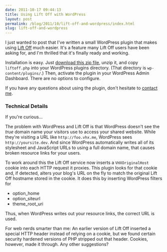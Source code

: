 ```yaml
---
date: 2011-10-17 09:44:13
title: Using Lift Off with WordPress
layout: post
permalink: /blog/2011/10/lift-off-and-wordpress/index.html
slug: lift-off-and-wordpress
---
```

I just wanted to post that I've written a small WordPress plugin that makes using [Lift Off](http://clickontyler.com/virtualhostx/liftoff/) much easier. It's a feature many Lift Off users have been asking for, and I'm thrilled that it's finally ready and working.

Installation is easy. Just [download this zip file](https://github.com/tylerhall/VHX-Liftoff-Wordpress-Plugin/zipball/master), unzip it, and copy `liftoff.php` into your WordPress plugins directory. (That directory is `wp-content/plugins/`.) Then, activate the plugin in your WordPress Admin Dashboard. There are no options to configure.

If you have any questions about using the plugin, don't hesitate to [contact me](http://clickontyler.com/contact/).

### Technical Details ###

If you're curious...

The problem with WordPress and Lift Off is that WordPress doesn't see the _true_ domain name your visitors use to access your shared website. While they're visiting a URL like `http://foo.vhx.me`, WordPress sees `http://yoursite.dev`. And since WordPress automatically writes all of its stylesheet and JavaScript URLs to using a full domain name, that causes broken resource links for your users.

To work around this the Lift Off service now inserts a `VHXOriginalHost` cookie into each HTTP request it proxies. This
plugin looks for that cookie and, if detected, alters your blog's URL on the fly to match the
original Lift Off hostname stored in the cookie. It does this by inserting WordPress filters for

 * option_home
 * option_siteurl
 * theme\_root\_uri

Thus, when WordPress writes out your resource links, the correct URL is used.

For web nerds smarter than me: An earlier version of Lift Off inserted a special HTTP header instead of relying on a cookie, but we
found certain security hardened versions of PHP stripped out that header. Cookies, however, made it
through. Any other suggestions?
